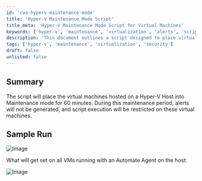 ```yaml
---
id: 'cwa-hyperv-maintenance-mode'
title: 'Hyper-V Maintenance Mode Script'
title_meta: 'Hyper-V Maintenance Mode Script for Virtual Machines'
keywords: ['hyper-v', 'maintenance', 'virtualization', 'alerts', 'script']
description: 'This document outlines a script designed to place virtual machines hosted on a Hyper-V Host into Maintenance mode for a duration of 60 minutes. During this period, alerts will be suppressed, and script execution will be limited on the affected virtual machines, ensuring a smooth maintenance process.'
tags: ['hyper-v', 'maintenance', 'virtualization', 'security']
draft: false
unlisted: false
---
```

## Summary

The script will place the virtual machines hosted on a Hyper-V Host into Maintenance mode for 60 minutes. During this maintenance period, alerts will not be generated, and script execution will be restricted on these virtual machines.

## Sample Run

![Image](..\..\..\static\img\VM-Host---Maint-Mode-Dependent-Machines\image_1.png)

What will get set on all VMs running with an Automate Agent on the host:

![Image](..\..\..\static\img\VM-Host---Maint-Mode-Dependent-Machines\image_2.png)



